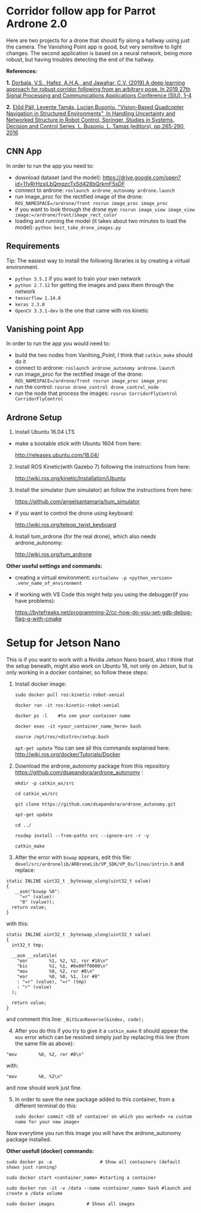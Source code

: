 # Corridor follow app for Parrot Ardrone 2.0

Here are two projects for a drone that should fly along a hallway using just the camera. The Vanishing Point app is good, but very sensitive to light changes. The second application is based on a neural network, being more robust, but having troubles detecting the end of the hallway. 

**References:**

**1.** [Dorbala,  V.S.,  Hafez,  A.H.A.,  and  Jawahar,  C.V.  (2019).A deep  learning  approach  for  robust  corridor  following  from an  arbitrary  pose. In 2019 27th Signal Processing and Communications Applications Conference (SIU), 1–4](https://ieeexplore.ieee.org/stamp/stamp.jsp?arnumber=8806271)

**2.** [Előd Páll, Levente Tamás, Lucian Buşoniu, "Vision-Based Quadcopter Navigation in Structured Environments", In Handling Uncertainty and Networked Structure in Robot Control, Springer, Studies in Systems, Decision and Control Series, L. Busoniu, L. Tamas (editors), pp 265-290, 2016](https://www.google.com/url?sa=t&rct=j&q=&esrc=s&source=web&cd=2&cad=rja&uact=8&ved=2ahUKEwjd1IDvw-flAhXIhqQKHal8CasQFjABegQIABAC&url=http%3A%2F%2Fbusoniu.net%2Ffiles%2Fpapers%2Fquadchapter.pdf&usg=AOvVaw2CdSTWLK6VZ0GeUsUwLhk6)

## CNN App

In order to run the app you need to:
- download dataset (and the model): https://drive.google.com/open?id=11vRrHzxiLbQmqzcTxSd428bQrkmF5sDF
- connect to ardrone:  `roslaunch ardrone_autonomy ardrone.launch`
- run image_proc for the rectified image of the drone: `ROS_NAMESPACE=/ardrone/front rosrun image_proc image_proc`
- if you want to look through the drone eye: `rosrun image_view image_view image:=/ardrone/front/image_rect_color`
- loading and running the model (it takes about two minutes to load the model): `python best_take_drone_images.py`

## Requirements
Tip: The easiest way to install the following libraries is by creating a virtual environment.

- `python 3.5.2` if you want to train your own network
- `python 2.7.12` for getting the images and pass them through the network
- `tensorflow 1.14.0`
- `keras 2.3.0`
- `OpenCV 3.3.1-dev` is the one that came with ros kinetic

## Vanishing point App

In order to run the app you would need to:
- build the two nodes from Vanihing_Point, I think that `catkin_make` should do it
- connect to ardrone: `roslaunch ardrone_autonomy ardrone.launch`
- run image_proc for the rectified image of the drone: `ROS_NAMESPACE=/ardrone/front rosrun image_proc image_proc`
- run the control: `rosrun drone_control drone_control_node`
- run the node that process the images:  `rosrun CorridorFlyControl CorridorFlyControl`

## Ardrone Setup

1. Install Ubuntu 16.04 LTS

- make a bootable stick with Ubuntu 1604 from here:

	http://releases.ubuntu.com/16.04/

2. Install ROS Kinetic(with Gazebo 7) following the instructions from here:

	http://wiki.ros.org/kinetic/Installation/Ubuntu

3. Install the simulator (tum simulator) an follow the instructions from here:

	https://github.com/angelsantamaria/tum_simulator

- if you want to control the drone using keyboard:

	http://wiki.ros.org/teleop_twist_keyboard
	
4. Install tum_ardrone (for the real drone), which also needs ardrone_autonomy:

	http://wiki.ros.org/tum_ardrone

**Other useful settings and commands:**
- creating a virtual environment: `virtualenv -p <python_version> .venv_name_of_environment`

- if working with VS Code this might help you using the debugger(if you have problems):
	
	https://bytefreaks.net/programming-2/cc-how-do-you-set-gdb-debug-flag-g-with-cmake

# Setup for Jetson Nano

This is if you want to work with a Nvidia Jetson Nano board, also I think that the setup beneath, might also work on Ubuntu 18, not only on Jetson, but is only working in a docker container, so follow these steps:

1. Install docker image: 

	`sudo docker pull ros:kinetic-robot-xenial` 
	
	`docker run -it ros:kinetic-robot-xenial`
	
	`docker ps -l    #to see your container name`
	
	`docker exec -it <your_container_name_here> bash`
	
	`source /opt/ros/<distro>/setup.bash`
	
	`apt-get update`
	You can see all this commands explained here: http://wiki.ros.org/docker/Tutorials/Docker

2. Download the ardrone_autonomy package from this repository https://github.com/dsapandora/ardrone_autonomy :

	`mkdir -p catkin_ws/src`
	
	`cd catkin_ws/src`
	
	`git clone https://github.com/dsapandora/ardrone_autonomy.git`
	
	`apt-get update`
	
	`cd ../`
	
	`rosdep install --from-paths src --ignore-src -r -y`
	
	`catkin_make`
	
3. After the error with `bswap` appears, edit this file: ` devel/src/ardronelib/ARDroneLib/VP_SDK/VP_Os/linux/intrin.h` and replace:
```
static INLINE uint32_t _byteswap_ulong(uint32_t value)
{
   __asm("bswap %0":
     "=r" (value):
     "0" (value));     
  return value;
}
```


with this:
```
static INLINE uint32_t _byteswap_ulong(uint32_t value)
{
  int32_t tmp;

  __asm __volatile(
    "eor        %1, %2, %2, ror #16\n"
    "bic        %1, %1, #0x00ff0000\n"
    "mov        %0, %2, ror #8\n"
    "eor        %0, %0, %1, lsr #8"
    : "=r" (value), "=r" (tmp)
    : "r" (value)
  );

  return value;
}
```
and comment this line: `_BitScanReverse(&index, code);`

 4. After you do this if you try to give it a `catkin_make` it should appear the `mov` error which can be resolved simply just by replacing this line (from the same file as above):

`"mov        %0, %2, ror #8\n"`

with:

`"mov        %0, %2\n"`

and now should work just fine.

 5. In order to save the new package added to this container, from a different terminal do this:
 
 	`sudo docker commit <ID of container on which you worked> <a custom name for your new image>`
	
Now everytime you run this image you will have the ardrone_autonomy package installed.

**Other usefull (docker) commands:**

`sudo docker ps -a  	            # Show all containers (default shows just running)`

`sudo docker start <container_name> #starting a container`
 
`sudo docker run -it -v /data --name <container_name> bash #launch and create a /data volume`
 
`sudo docker images            # Shows all images `
